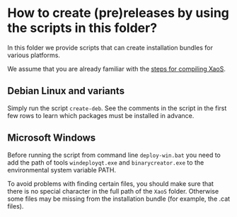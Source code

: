 How to create (pre)releases by using the scripts in this folder?
================================================================

In this folder we provide scripts that can create installation bundles
for various platforms.

We assume that you are already familiar with the
[steps for compiling XaoS](https://github.com/xaos-project/XaoS/wiki/Developer's-Guide#build-instructions).

Debian Linux and variants
-------------------------

Simply run the script `create-deb`. See the comments in the script
in the first few rows to learn which packages must be installed
in advance.

Microsoft Windows
-----------------

Before running the script from command line `deploy-win.bat` you
need to add the path of tools `windeployqt.exe` and `binarycreator.exe`
to the environmental system variable PATH.

To avoid problems with finding certain files, you should make sure
that there is no special character in the full path of the `XaoS` folder.
Otherwise some files may be missing from the installation bundle
(for example, the .cat files).
